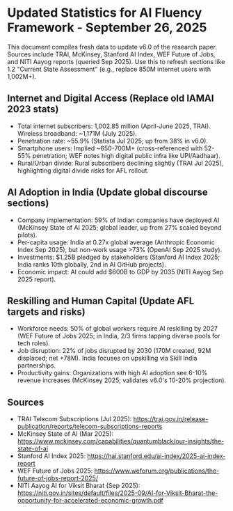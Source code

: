 # Updated Statistics for AI Fluency Framework - September 26, 2025

This document compiles fresh data to update v6.0 of the research paper. Sources include TRAI, McKinsey, Stanford AI Index, WEF Future of Jobs, and NITI Aayog reports (queried Sep 2025). Use this to refresh sections like 1.2 "Current State Assessment" (e.g., replace 850M internet users with 1,002M+).

## Internet and Digital Access (Replace old IAMAI 2023 stats)
- Total internet subscribers: 1,002.85 million (April-June 2025, TRAI). Wireless broadband: ~1,171M (July 2025).
- Penetration rate: ~55.9% (Statista Jul 2025; up from 38% in v6.0).
- Smartphone users: Implied ~650-700M+ (cross-referenced with 52-55% penetration; WEF notes high digital public infra like UPI/Aadhaar).
- Rural/Urban divide: Rural subscribers declining slightly (TRAI Jul 2025), highlighting digital divide risks for AFL rollout.

## AI Adoption in India (Update global discourse sections)
- Company implementation: 59% of Indian companies have deployed AI (McKinsey State of AI 2025; global leader, up from 27% scaled beyond pilots).
- Per-capita usage: India at 0.27x global average (Anthropic Economic Index Sep 2025), but non-work usage >73% (OpenAI Sep 2025 study).
- Investments: $1.25B pledged by stakeholders (Stanford AI Index 2025; India ranks 10th globally, 2nd in AI GitHub projects).
- Economic impact: AI could add $600B to GDP by 2035 (NITI Aayog Sep 2025 report).

## Reskilling and Human Capital (Update AFL targets and risks)
- Workforce needs: 50% of global workers require AI reskilling by 2027 (WEF Future of Jobs 2025; in India, 2/3 firms tapping diverse pools for tech roles).
- Job disruption: 22% of jobs disrupted by 2030 (170M created, 92M displaced; net +78M). India focuses on upskilling via Skill India partnerships.
- Productivity gains: Organizations with high AI adoption see 6-10% revenue increases (McKinsey 2025; validates v6.0's 10-20% projection).

## Sources
- TRAI Telecom Subscriptions (Jul 2025): https://trai.gov.in/release-publication/reports/telecom-subscriptions-reports
- McKinsey State of AI (Mar 2025): https://www.mckinsey.com/capabilities/quantumblack/our-insights/the-state-of-ai
- Stanford AI Index 2025: https://hai.stanford.edu/ai-index/2025-ai-index-report
- WEF Future of Jobs 2025: https://www.weforum.org/publications/the-future-of-jobs-report-2025/
- NITI Aayog AI for Viksit Bharat (Sep 2025): https://niti.gov.in/sites/default/files/2025-09/AI-for-Viksit-Bharat-the-opportunity-for-accelerated-economic-growth.pdf
